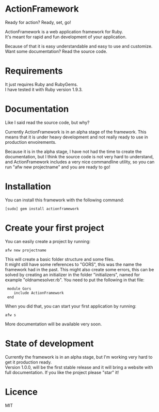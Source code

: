 ActionFramework
===============

Ready for action? Ready, set, go!

ActionFramework is a web application framework for Ruby.   
It's meant for rapid and fun development of your application.

Because of that it is easy understandable and easy to use and customize.    
Want some documentation? Read the source code.

# Requirements

It just requires Ruby and RubyGems.    
I have tested it with Ruby version 1.9.3.

# Documentation

Like I said read the source code, but why?

Currently ActionFramework is in an alpha stage of the framework. This means that it is under heavy development and not really ready to use in production envoirements.

Because it is in the alpha stage, I have not had the time to create the documentation, but I think the source code is not very hard to understand, and ActionFramework includes a very nice commandline utility, so you can run "afw new projectname" and you are ready to go!

# Installation

You can install this framework with the following command:

    [sudo] gem install actionframework

# Create your first project

You can easily create a project by running:

    afw new projectname 

This will create a basic folder structure and some files.    
It might still have some references to "GORS", this was the name the framework had in the past. This might also create some errors, this can be solved by creating an initializer in the folder "initializers", named for example "oldnamesolver.rb". You need to put the following in that file:

     module Gors
    	include ActionFramework
     end

When you did that, you can start your first application by running:

    afw s

More documentation will be available very soon.

# State of development

Currently the framework is in an alpha stage, but I'm working very hard to get it production ready.    
Version 1.0.0, will be the first stable release and it will bring a website with full documentation. If you like the project please "star" it!

# Licence

MIT